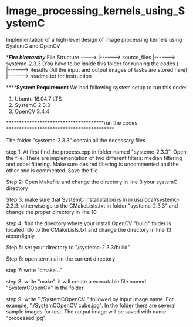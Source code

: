 # Image_processing_kernels_using_SystemC
Implementation of a high-level design of image processing kernels using SystemC and OpenCV

**********************************************Fire hirerarchy*********************************************
File Structure ---->
    |------> source_files
    |------> systemc-2.3.3 (You have to be inside this folder for running the codes )  
    |------> Results (All the input and output images of tasks are stored here)
    |------> readme.txt  for instruction

**********************************************System Requirement******************************************
We had following system setup to run this code:
1. Ubuntu 16.04.7 LTS
2. SystemC 2.3.3
3. OpenCV 3.4.4 

**************************************run the codes ******************************************

The folder "systemc-2.3.3" contain all the necessary files.

step 1: At first find the process.cpp in folder named "systemc-2.3.3". Open the file. There are implementation of two different filters: median filtering and sobel filtering.
Make sure desired filtering is uncommented and the other one is commented. Save the file.

Step 2: Open Makefile and change the directory in line 3 your systemC directory

Step 3: make sure that SystemC installatation is in in usr/local/systemc-2.3.3. otherwise go to the CMakeLists.txt in folder "systemc-2.3.3" and change the proper directory in line 10

step 4: find the directory where your install OpenCV "build" folder is located. Go to the CMakeLists.txt and change the directory in line 13 accordignly

Step 5: set your directory to "/systemc-2.3.3/build"

Step 6: open terminal in the current directory

step 7: write "cmake .."

step 8: write "make". it will create a executable file named "SystemCOpenCV" in the folder

step 9: write "./SystemCOpenCV " followed by input image name. For example, "./SystemCOpenCV cube.jpg".
In the folder there are several sample images for test. The output image will be saved with name "processed.jpg".





